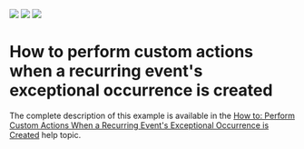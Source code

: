 <!-- default badges list -->
![](https://img.shields.io/endpoint?url=https://codecentral.devexpress.com/api/v1/VersionRange/134575333/13.1.4%2B)
[![](https://img.shields.io/badge/Open_in_DevExpress_Support_Center-FF7200?style=flat-square&logo=DevExpress&logoColor=white)](https://supportcenter.devexpress.com/ticket/details/E1088)
[![](https://img.shields.io/badge/📖_How_to_use_DevExpress_Examples-e9f6fc?style=flat-square)](https://docs.devexpress.com/GeneralInformation/403183)
<!-- default badges end -->
# How to perform custom actions when a recurring event's exceptional occurrence is created


<p>The complete description of this example is available in the <a href="http://documentation.devexpress.com/#Xaf/CustomDocument3178">How to: Perform Custom Actions When a Recurring Event's Exceptional Occurrence is Created</a> help topic.</p>
  
<br/>


